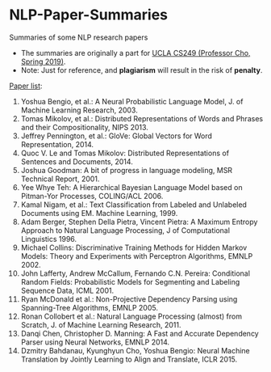 # NLP-Paper-Summaries
Summaries of some NLP research papers

- The summaries are originally a part for [UCLA CS249 (Professor Cho, Spring 2019)](http://oak.cs.ucla.edu/classes/cs249).   
- Note: Just for reference, and **plagiarism** will result in the risk of **penalty**. 
    
[Paper list](http://oak.cs.ucla.edu/classes/cs249/notes/papers.html):
1. Yoshua Bengio, et al.: A Neural Probabilistic Language Model, J. of Machine Learning Research, 2003.
1. Tomas Mikolov, et al.: Distributed Representations of Words and Phrases and their Compositionality, NIPS 2013.
1. Jeffrey Pennington, et al.: GloVe: Global Vectors for Word Representation, 2014.
1. Quoc V. Le and Tomas Mikolov: Distributed Representations of Sentences and Documents, 2014.
1. Joshua Goodman: A bit of progress in language modeling, MSR Technical Report, 2001.
1. Yee Whye Teh: A Hierarchical Bayesian Language Model based on Pitman-Yor Processes, COLING/ACL 2006.
1. Kamal Nigam, et al.: Text Classification from Labeled and Unlabeled Documents using EM. Machine Learning, 1999.
1. Adam Berger, Stephen Della Pietra, Vincent Pietra: A Maximum Entropy Approach to Natural Language Processing, J of Computational Linguistics 1996.
1. Michael Collins: Discriminative Training Methods for Hidden Markov Models: Theory and Experiments with Perceptron Algorithms, EMNLP 2002.
1. John Lafferty, Andrew McCallum, Fernando C.N. Pereira: Conditional Random Fields: Probabilistic Models for Segmenting and Labeling Sequence Data, ICML 2001.
1. Ryan McDonald et al.: Non-Projective Dependency Parsing using Spanning-Tree Algorithms, EMNLP 2005.
1. Ronan Collobert et al.: Natural Language Processing (almost) from Scratch, J. of Machine Learning Research, 2011.
1. Danqi Chen, Christopher D. Manning: A Fast and Accurate Dependency Parser using Neural Networks, EMNLP 2014.
1. Dzmitry Bahdanau, Kyunghyun Cho, Yoshua Bengio: Neural Machine Translation by Jointly Learning to Align and Translate, ICLR 2015.
